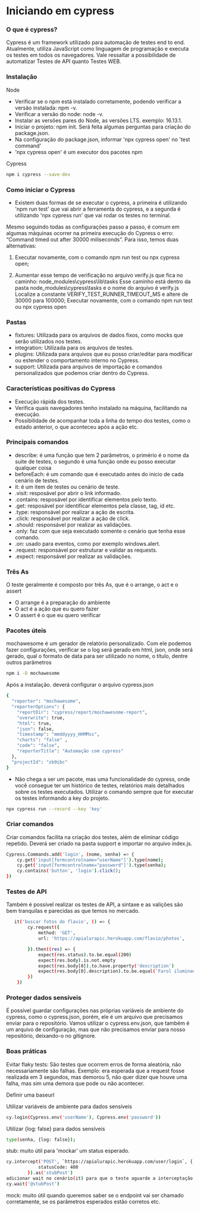 # Iniciando em cypress
### O que é cypress?

Cypress é um framework utilizado para automação de testes end to end. Atualmente, utiliza JavaScript como linguagem de programação e executa os testes em todos os navegadores. Vale ressaltar a possibilidade de automatizar Testes de API quanto Testes WEB.

### Instalação

Node
* Verificar se o npm está instalado corretamente, podendo verificar a versão instalada: npm -v.
* Verificar a versão do node: node -v.
* Instalar as versões pares do Node, as versões LTS. exemplo: 16.13.1.
* Iniciar o projeto: npm init. Será feita algumas perguntas para criação do package.json.
* Na configuração do package.json, informar 'npx cypress  open' no 'test command'
* 'npx cypress  open' é um executor dos pacotes npm

Cypress
```bash
npm i cypress --save-dev 
```

### Como iniciar o Cypress

* Existem duas formas de se executar o cypress, a primeira é utilizando 'npm run test' que vai abrir a ferramenta do cypress, e a segunda é utilizando 'npx cypress run' que vai rodar os testes no terminal.

Mesmo seguindo todas as configurações passo a passo, é comum em algumas máquinas ocorrer na primeira execução do Cypress o erro: “Command timed out after 30000 miliseconds”. Para isso, temos duas alternativas:

1) Executar novamente, com o comando npm run test ou npx cypress open;

2) Aumentar esse tempo de verificação no arquivo verify.js que fica no caminho: node_modules\cypress\lib\tasks
Esse caminho está dentro da pasta node_modules\cypress\tasks e o nome do arquivo é verify.js
Localize a constante VERIFY_TEST_RUNNER_TIMEOUT_MS e altere de 30000 para 100000;
Executar novamente, com o comando npm run test ou npx cypress open

### Pastas

* fixtures: Utilizada para os arquivos de dados fixos, como mocks que serão utilizados nos testes.
* integration: Utilizada para os arquivos de testes.
* plugins: Utilizada para arquivos que eu posso criar/editar para modificar ou estender o comportamento interno no Cypress.
* support: Utilizada para arquivos de importação e comandos personalizados que podemos criar dentro do Cypress.

### Características positivas do Cypress

* Execução rápida dos testes.
* Verifica quais navegadores tenho instalado na máquina, facilitando na execução.
* Possibilidade de acompanhar toda a linha do tempo dos testes, como o estado anterior, o que aconteceu após a ação etc.


### Principais comandos

* describe: é uma função que tem 2 parâmetros, o primério é o nome da suite de testes, o segundo é uma função onde eu posso executar qualquer coisa
* beforeEach: é um comando que é executado antes do inicio de cada cenário de testes.
* it: é um item de testes ou cenário de teste.
* .visit: resposável por abrir o link informado.
* .contains: resposável por identificar elementos pelo texto.
* .get: resposável por identificar elementos pela classe, tag, id etc.
* .type: responsável por realizar a ação de escrita.
* .click: responsável por realizar a ação de click.
* .should: responsável por realizar as validações.
* .only: faz com que seja executado somente o cenário que tenha esse comando.
* .on: usado para eventos, como por exemplo windows.alert.
* .request: responsável por estruturar e validar as requests.
* .expect: responsável por realizar as validações.


### Três As

O teste geralmente é composto por três As, que é o arrange, o act e o assert

* O arrange é a preparação do ambiente
* O act é a ação que eu quero fazer
* O assert é o que eu quero verificar

### Pacotes úteis
mochawesome é um gerador de relatório personalizado. Com ele podemos fazer configurações, verificar se o log será gerado em html, json, onde será gerado, qual o formato de data para ser utilizado no nome, o título, dentre outros parâmetros

```bash
npm i -D mochawesome
```
Após a instalação. deverá configurar o arquivo cypress.json
```bash
{
  "reporter": "mochawesome",
  "reporterOptions": {
    "reportDir": "cypress/report/mochawesome-report",
    "overwrite": true,
    "html": true,
    "json": false,
    "timestamp": "mmddyyyy_HHMMss",
    "charts": "false" ,
    "code": "false",
    "reporterTitle": "Automação com cypress"
  },
  "projectId": "zb9ibc"
}

```

* Não chega a ser um pacote, mas uma funcionalidade do cypress, onde você consegue ter um histórico de testes, relatórios mais detalhados sobre os testes executados. 
Utilizar o comando sempre que for executar os testes informando a key do projeto.
```bash
npx cypress run --record --key 'key'
```

### Criar comandos
Criar comandos facilita na criação dos testes, além de eliminar código repetido. Deverá ser criado na pasta support e importar no arquivo index.js.

```bash
Cypress.Commands.add('login', (nome, senha) => {
    cy.get('input[formcontrolname="userName"]').type(nome);
    cy.get('input[formcontrolname="password"]').type(senha);
    cy.contains('button', 'login').click();
})
```

### Testes de API

Também é possível realizar os testes de API, a sintaxe e as valições são bem tranquilas e parecidas as que temos no mercado.

```bash
   it('buscar fotos do flavio', () => {
        cy.request({
            method: 'GET',
            url: 'https://apialurapic.herokuapp.com/flavio/photos',

        }).then((res) => {
            expect(res.status).to.be.equal(200)
            expect(res.body).is.not.empty
            expect(res.body[0]).to.have.property('description')
            expect(res.body[0].description).to.be.equal('Farol iluminado')
        })
    })
```

### Proteger dados sensíveis 

É possível guardar configurações nas próprias variáveis de ambiente do cypress, como o cypress.json, porém, ele é um arquivo que precisamos enviar para o repositório. Vamos utilizar o cypress.env.json, que também é um arquivo de configuração, mas que não precisamos enviar para nosso repositório, deixando-o no gitignore.


### Boas práticas
Evitar flaky tests: São testes que ocorrem erros de forma aleatória, não necessariamente são falhas. Exemplo: era esperada que a request fosse realizada em 3 segundos, mas demorou 5, não quer dizer que houve uma falha, mas sim uma demora que pode ou não acontecer.

Definir uma baseurl

Utilizar variáveis de ambiente para dados sensíveis
```bash
cy.login(Cypress.env('userName'), Cypress.env('password'))
```

Utilizar {log: false} para dados sensíveis
```bash
type(senha, {log: false});
```
stub: muito útil para 'mockar' um status esperado.
```bash
cy.intercept('POST', `https://apialurapic.herokuapp.com/user/login`, {
            statusCode: 400
        }).as('stubPost')
adicionar wait no cenário(it) para que o teste aguarde a interceptação
cy.wait('@stubPost')
```

mock: muito útil quando queremos saber se o endpoint vai ser chamado corretamente, se os parâmetros esperados estão corretos etc.